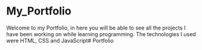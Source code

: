 # My_Portfolio
Welcome to my Portfolio, in here you will be able to see all the projects I have been working on while learning programming.
The technologies I used were HTML, CSS and JavaScript#   P o r t f o l i o  
 